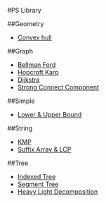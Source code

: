 #PS Library  

##Geometry
* [Convex hull](https://github.com/rhs0266/PS_library/blob/master/geometry/convexhull.rhs)

##Graph
* [Bellman Ford](https://github.com/rhs0266/PS_library/blob/master/graph/BellmanFord.rhs)
* [Hopcroft Karp](https://github.com/rhs0266/PS_library/blob/master/graph/Hopcroft_Karp.bsw)
* [Dijkstra](https://github.com/rhs0266/PS_library/blob/master/graph/dijkstra.rhs)
* [Strong Connect Component](https://github.com/rhs0266/PS_library/blob/master/graph/SCC.rhs)

##Simple
* [Lower & Upper Bound](https://github.com/rhs0266/PS_library/blob/master/simple/lower%26upper%20bound.rhs)

##String
* [KMP](https://github.com/rhs0266/PS_library/blob/master/string/KMP.rhs)
* [Suffix Array & LCP](https://github.com/rhs0266/PS_library/blob/master/string/SuffixArray%26LCP.rhs)

##Tree
* [Indexed Tree](https://github.com/rhs0266/PS_library/blob/master/tree/indexed_tree.rhs)
* [Segment Tree](https://github.com/rhs0266/PS_library/blob/master/tree/segment_tree.rhs)
* [Heavy Light Decomposition](https://github.com/rhs0266/PS_library/blob/master/tree/heavy_light_decomposition.rhs)
